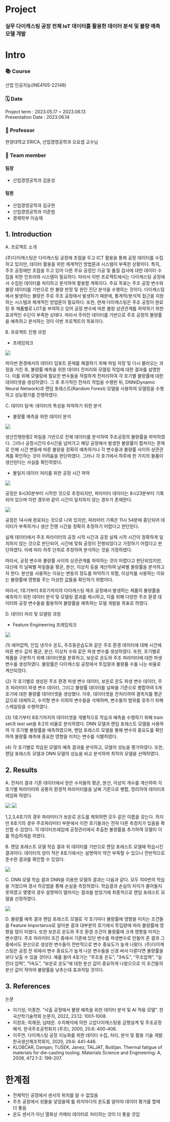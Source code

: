 # Project
### 실무 다이캐스팅 공장 전체 IoT 데이터를 활용한 데이터 분석 및 불량 예측 모델 개발

# Intro 
### 📚 Course
산업 인공지능(INE4105-22148) </br>
### 🗓️ Date 
Project term : 2023.05.17 ~ 2023.06.13 </br>
Presentation Date : 2023.06.14 </br>
### :man: Professor 
  한양대학교 ERICA, 산업경영공학과 오요셉 교수님 
### 👥 Team member 
#### 팀장
  * 산업경영공학과 김윤성

#### 팀원
  * 산업경영공학과 김규현
  * 산업경영공학과 이준범
  * 경제학부 이승재

## 1.  Introduction
A.	프로젝트 소개

(주)다이캐스팅은 다이캐스팅 공정에 초점을 두고 ICT 활용을 통해 공정 데이터를 수집하고 있지만, 데이터 활용을 위한 체계적인 방법론과 시스템이 부족한 상황이다. 특히, 주조 공정에만 초점을 두고 있어 다른 주요 공정인 가공 및 품질 검사에 대한 데이터 수집을 위한 인프라와 시스템이 필요하다. 따라서 이번 프로젝트에서는 다이캐스팅 공정에서 수집된 데이터를 처리하고 분석하여 활용할 계획이다. 주요 목표는 주조 공정 변수와 불량 데이터를 기반으로 한 불량 판정 및 원인 진단 분석을 수행하는 것이다. 다이캐스팅에서 발생하는 불량은 주로 주조 공정에서 발생하기 때문에, 통계적/분석적 접근을 지원하는 시스템과 체계적인 방법론이 필요하다. 또한, 현재 다이캐스팅은 주조 공정이 완료된 후 제품별로 LOT을 부여하고 있어 공정 변수에 따른 불량 상관관계를 파악하기 위한 효과적인 수단이 부족한 상태다. 따라서 주어진 데이터를 기반으로 주조 공정의 불량률을 예측하고 분석하는 것이 이번 프로젝트의 목표이다.

B.	프로젝트 진행 과정

-	프레임워크

<img src="./image/그림1.png">
 
파이썬 환경에서의 데이터 임포트 문제를 해결하기 위해 파일 저장 및 다시 불러오는 과정을 거친 후, 불량률 예측을 위한 데이터 전처리와 모델링 작업에 대한 결과를 설명한다. 이를 위해 모델링에 필요한 변수들을 적절하게 전처리하여 각 호기별 불량률에 대한 데이터셋을 생성하였다. 그 후 추가적인 전처리 작업을 수행한 뒤, DNN(Dynamic Neural Network)과 랜덤 포레스트(Random Forest) 모델을 사용하여 모델링을 수행하고 성능평가를 진행하였다.

C.	데이터 탐색: 데이터의 특성을 파악하기 위한 분석

-	불량률 예측을 위한 데이터 분석

<img src="./image/그림2.png">
 
생산진행현황2 파일을 기반으로 전체 데이터를 분석하여 주조공정의 불량률을 파악하였다. 그러나 공정시간이 6시간을 넘어가고 해당 공정에서 발생한 불량률이 합쳐지는 문제로 인해 시간 변동에 따른 불량을 정확히 예측하거나 각 변수들과 불량률 사이의 상관관계를 확인하는 것이 어려움을 판단하였다. 그러나 각 호기에서 하루에 한 가지의 물품이 생산된다는 사실을 확인하였다.

-	불일치 데이터 처리를 위한 공정 시간 파악

 <img src="./image/그림3.png">

공정은 8시30분부터 시작한 것으로 추정되지만, 파라미터 데이터는 8시23분부터 기록되어 있으며 이런 경우와 같이 시간이 일치하지 않는 경우가 존재한다.

<img src="./image/그림4.png">

공정은 14시에 완료되는 것으로 나와 있지만, 파라미터 기록은 11시 54분에 중단되어 데이터가 부족하거나 생산 진행 시간을 정확히 추정하기 어렵다고 판단된다.

실제 데이터에서 주조 파라미터의 공정 시작 시간과 공정 실제 시작 시간이 정확하게 일치하지 않는 것으로 판단되어, 시간에 맞춰 공정이 진행되었다고 가정하기 어렵다고 판단하였다. 이에 따라 하루 단위로 추정하여 분석하는 것을 가정하였다.

따라서, 공정 변수와 불량률 사이의 상관관계를 파악하는 것이 어렵다고 판단되었지만, 대신에 각 날짜별 파일들을 평균, 분산, 이상치 등을 계산하여 날짜별 불량률을 분석하고자 한다. 분산을 사용하는 이유는 변동의 정도를 파악하기 위함, 이상치를 사용하는 이유는 불량률에 영향을 주는 이상한 값들을 확인하기 위함이다.

따라서, 1호기부터 8호기까지의 다이캐스팅 제조 공정에서 발생하는 제품의 불량률을 예측하기 위한 데이터 분석 및 모델링 결과를 제시하고, 이를 위해 다양한 주조 환경 데이터와 공정 변수들을 활용하여 불량률을 예측하는 모델 개발을 목표로 하였다.

D.	데이터 처리 및 모델링 과정

-	Feature Engineering 프레임워크
<img src="./image/그림5.png">

(1)	에어압력, 인입 냉각수 온도, 주조동온습도와 같은 주조 환경 데이터에 대해 시간에 따른 변수 값의 평균, 분산, 이상치 수와 같은 파생 변수를 생성하였다. 또한, 호기별로 제품을 구분하기 위해 데이터셋을 분류하고, 보온로 온도와 주조 파라미터에 대한 파생 변수를 생성하였다. 불량률은 다이캐스팅 공정에서 투입량과 불량품 수를 나눈 비율로 계산되었다.

(2)	각 호기별로 생성된 주조 환경 파생 변수 데이터, 보온로 온도 파생 변수 데이터, 주조 파라미터 파생 변수 데이터, 그리고 불량률 데이터를 날짜를 기준으로 병합하여 5개 호기에 대한 불량률 데이터셋을 생성했다. 이후, 데이터셋을 전처리하여 결측치를 평균값으로 대체하고, 수치형 변수 이외의 변수들을 삭제하며, 변수들의 범위를 맞추기 위해 스케일링을 수행하였다.

(3)	1호기부터 8호기까지의 데이터셋을 개별적으로 학습과 예측을 수행하기 위해 train set과 test set을 8:2의 비율로 분리하였다. DNN 모델과 랜덤 포레스트 모델을 사용하여 각 호기별 불량률을 예측하였으며, 랜덤 포레스트 모델을 통해 변수의 중요도를 확인하여 불량률 예측에 중요한 영향을 미치는 변수를 식별하였다.

(4)	각 호기별로 학습된 모델의 예측 결과를 분석하고, 모델의 성능을 평가하였다. 또한, 랜덤 포레스트 모델과 DNN 모델의 성능을 비교 분석하여 최적의 모델을 선택하였다.



## 2.	Results 
A.	전처리 결과
기존 데이터에서 얻은 수치들의 평균, 분산, 이상치 개수를 계산하여 각 호기별 파라미터와 공통의 환경적 파라미터들을 날짜 기준으로 병합, 정리하여 데이터프레임화 하였다.

<img src="./image/그림6.png">
<img src="./image/그림7.png">

1,2,3,4호기의 경우 파라미터가 보온로 온도를 제외하면 모두 같은 이름을 갖는다. 하지만 8호기의 경우 주조파라미터 부분에서 이전 호기들과는 전혀 다른 측정치가 있음을 확인할 수 있었다. 각 데이터프레임에 공정관리에서 추출한 불량률을 추가하여 모델이 이를 학습하게끔 하였다. 

B.	랜덤 포레스트 모델 학습 결과
위 데이터를 기반으로 랜덤 포레스트 모델에 학습시킨 결과이다. 데이터의 양이 적은 8호기에서는 설명력이 약간 부족할 수 있으나 전반적으로 준수한 결과를 확인할 수 있었다.

<img src="./image/그림8.png">

C.	DNN 모델 학습 결과
DNN을 이용한 모델의 결과는 다음과 같다. 모두 100번의 학습을 거쳤으며 경사 하강법을 통해 손실을 측정하였다. 학습결과 손실의 차이가 줄어들지 못하였고 몇몇의 경우 설명력이 떨어지는 결과를 받았기에 최종적으로 랜덤 포레스트 모델을 선정하였다.

<img src="./image/그림9.png">

D.	불량률 예측 결과
랜덤 포레스트 모델로 각 호기마다 불량률에 영향을 미치는 조건들을 Feature Importance로 알아본 결과 대부분의 호기에서 투입량에 따라 불량률에 영향을 많이 미쳤다. 또한 보온로 온도와 주조 환경 조건이 불량률에 크게 영향을 미치는 변수였다. 주조 파라미터 조건 중에서 기존에 있던 변수를 파생변수로 만들어 준 결과 그 중에서도 분산으로 생성한 변수들이 전반적으로 변수 중요도가 높게 나왔다. 
(주)다이캐스팅은 공정 전 위에서 변수 중요도가 높게 나온 변수들을 신경 써서 다룬다면 불량률을 보다 낮출 수 있을 것이다. 예를 들어 4호기는 “주조동 온도”, “3속도”, “주조압력”, “실린더 압력”, “1속도”, “보온로 온도”에 대한 분산 값이 중요하게 나왔으므로 이 조건들의 분산 값이 작아야 불량률을 낮추는데 효과적일 것이다.


## 3. References
논문

-	이기성; 이종찬. “사출 공정에서 불량 예측을 위한 데이터 분석 및 AI 적용 모델”. 한국산학기술학회 논문지, 2022, 23.12: 1001-1008.
-	이창호; 최재권; 남태운. 수치해석에 의한 고압다이캐스팅용 금형설계 및 주조공정해석. 한국주조공학회지 (주조), 2000, 20.6: 400-406.
-	이주연. 다이캐스팅 공정 지능화를 위한 데이터 수집, 처리, 분석 및 활용 기술 개발. 한국생산제조학회지, 2020, 29.6: 441-448.
-	KLOBČAR, Damjan; TUŠEK, Janez; TALJAT, Boštjan. Thermal fatigue of materials for die-casting tooling. Materials Science and Engineering: A, 2008, 472.1-2: 198-207.



# 한계점
- 전체적인 공정에서 센서의 위치를 알 수 없었음
- 주조 공정에서 쇳물을 넣었을때 틀 위치마다의 온도를 알아야 데이터 평가를 할때 더 좋음
- 온도 센서가 아닌 열화상 카메라 데이터로 처리하는 것이 더 좋을 것임
